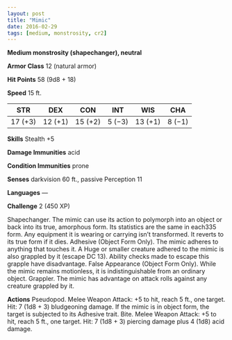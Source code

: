 ```yaml
---
layout: post
title: "Mimic"
date: 2016-02-29
tags: [medium, monstrosity, cr2]
---
```


**Medium monstrosity (shapechanger), neutral**

**Armor Class** 12 (natural armor)

**Hit Points** 58 (9d8 + 18)

**Speed** 15 ft.

|   STR   |   DEX   |   CON   |   INT   |   WIS   |   CHA   |
|:-----:|:-----:|:-----:|:-----:|:-----:|:-----:|
| 17 (+3) | 12 (+1) | 15 (+2) | 5 (−3) | 13 (+1) | 8 (−1) |

**Skills** Stealth +5 

**Damage Immunities** acid 

**Condition Immunities** prone 

**Senses** darkvision 60 ft., passive Perception 11 

**Languages** — 

**Challenge** 2 (450 XP) 

Shapechanger. The mimic can use its action to polymorph into an object or back into its true, amorphous form. Its statistics are the same in each335 form. Any equipment it is wearing or carrying isn’t transformed. It reverts to its true form if it dies. Adhesive (Object Form Only). The mimic adheres to anything that touches it. A Huge or smaller creature adhered to the mimic is also grappled by it (escape DC 13). Ability checks made to escape this grapple have disadvantage. False Appearance (Object Form Only). While the mimic remains motionless, it is indistinguishable from an ordinary object. Grappler. The mimic has advantage on attack rolls against any creature grappled by it. 

**Actions** Pseudopod. Melee Weapon Attack: +5 to hit, reach 5 ft., one target. Hit: 7 (1d8 + 3) bludgeoning damage. If the mimic is in object form, the target is subjected to its Adhesive trait. Bite. Melee Weapon Attack: +5 to hit, reach 5 ft., one target. Hit: 7 (1d8 + 3) piercing damage plus 4 (1d8) acid damage.